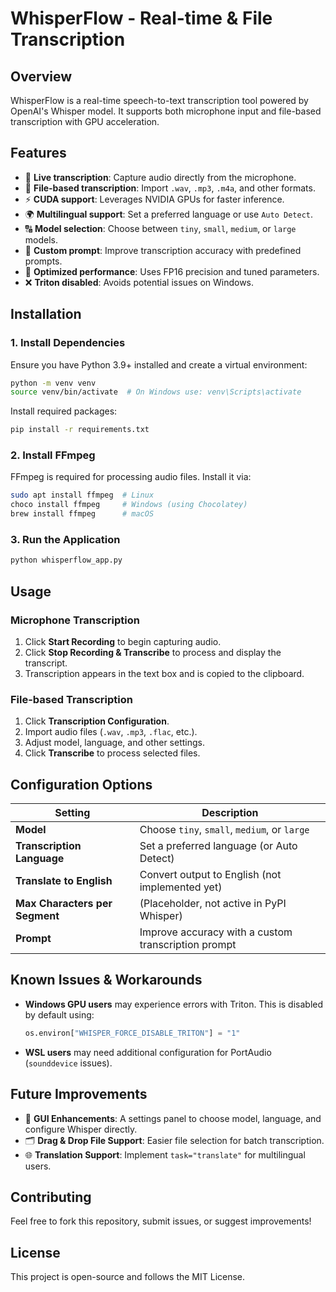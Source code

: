 # WhisperFlow - Real-time & File Transcription

## Overview
WhisperFlow is a real-time speech-to-text transcription tool powered by OpenAI's Whisper model. It supports both microphone input and file-based transcription with GPU acceleration.

## Features
- 🎤 **Live transcription**: Capture audio directly from the microphone.
- 📂 **File-based transcription**: Import `.wav`, `.mp3`, `.m4a`, and other formats.
- ⚡ **CUDA support**: Leverages NVIDIA GPUs for faster inference.
- 🌍 **Multilingual support**: Set a preferred language or use `Auto Detect`.
- 🔠 **Model selection**: Choose between `tiny`, `small`, `medium`, or `large` models.
- 📝 **Custom prompt**: Improve transcription accuracy with predefined prompts.
- 🚀 **Optimized performance**: Uses FP16 precision and tuned parameters.
- ❌ **Triton disabled**: Avoids potential issues on Windows.

## Installation

### 1. Install Dependencies
Ensure you have Python 3.9+ installed and create a virtual environment:

```bash
python -m venv venv
source venv/bin/activate  # On Windows use: venv\Scripts\activate
```

Install required packages:

```bash
pip install -r requirements.txt
```

### 2. Install FFmpeg
FFmpeg is required for processing audio files. Install it via:

```bash
sudo apt install ffmpeg  # Linux
choco install ffmpeg     # Windows (using Chocolatey)
brew install ffmpeg      # macOS
```

### 3. Run the Application
```bash
python whisperflow_app.py
```

## Usage
### Microphone Transcription
1. Click **Start Recording** to begin capturing audio.
2. Click **Stop Recording & Transcribe** to process and display the transcript.
3. Transcription appears in the text box and is copied to the clipboard.

### File-based Transcription
1. Click **Transcription Configuration**.
2. Import audio files (`.wav`, `.mp3`, `.flac`, etc.).
3. Adjust model, language, and other settings.
4. Click **Transcribe** to process selected files.

## Configuration Options
| Setting               | Description |
|----------------------|-------------|
| **Model**            | Choose `tiny`, `small`, `medium`, or `large` |
| **Transcription Language** | Set a preferred language (or Auto Detect) |
| **Translate to English** | Convert output to English (not implemented yet) |
| **Max Characters per Segment** | (Placeholder, not active in PyPI Whisper) |
| **Prompt** | Improve accuracy with a custom transcription prompt |

## Known Issues & Workarounds
- **Windows GPU users** may experience errors with Triton. This is disabled by default using:
  ```python
  os.environ["WHISPER_FORCE_DISABLE_TRITON"] = "1"
  ```
- **WSL users** may need additional configuration for PortAudio (`sounddevice` issues).

## Future Improvements
- 🔧 **GUI Enhancements**: A settings panel to choose model, language, and configure Whisper directly.
- 🗂 **Drag & Drop File Support**: Easier file selection for batch transcription.
- 🌐 **Translation Support**: Implement `task="translate"` for multilingual users.

## Contributing
Feel free to fork this repository, submit issues, or suggest improvements!

## License
This project is open-source and follows the MIT License.
